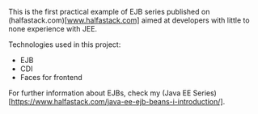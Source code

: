This is the first practical example of EJB series published on (halfastack.com)[www.halfastack.com] aimed at 
developers with little to none experience with JEE. 

Technologies used in this project:

- EJB
- CDI
- Faces for frontend

For further information about EJBs, check my (Java EE Series)[https://www.halfastack.com/java-ee-ejb-beans-i-introduction/].
